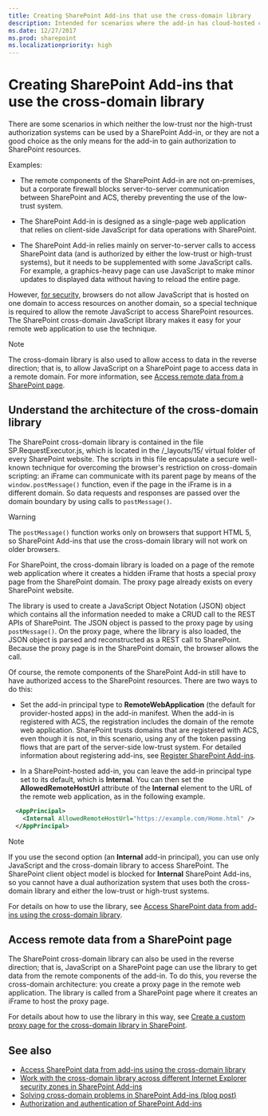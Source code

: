 ```yaml
---
title: Creating SharePoint Add-ins that use the cross-domain library
description: Intended for scenarios where the add-in has cloud-hosted components, but the customer's corporate firewall makes it difficult to use the low-trust system. The user's browser blocks scripts from other domains, but the JavaScript library encapsulates a secure system for working around this restriction.
ms.date: 12/27/2017
ms.prod: sharepoint
ms.localizationpriority: high
---
```


# Creating SharePoint Add-ins that use the cross-domain library 

There are some scenarios in which neither the low-trust nor the high-trust authorization systems can be used by a SharePoint Add-in, or they are not a good choice as the only means for the add-in to gain authorization to SharePoint resources. 

Examples:

- The remote components of the SharePoint Add-in are not on-premises, but a corporate firewall blocks server-to-server communication between SharePoint and ACS, thereby preventing the use of the low-trust system.
    
- The SharePoint Add-in is designed as a single-page web application that relies on client-side JavaScript for data operations with SharePoint.
    
- The SharePoint Add-in relies mainly on server-to-server calls to access SharePoint data (and is authorized by either the low-trust or high-trust systems), but it needs to be supplemented with some JavaScript calls. For example, a graphics-heavy page can use JavaScript to make minor updates to displayed data without having to reload the entire page.
    
However, [for security](https://msdn.microsoft.com/library(d=robot)/cc709423(d=robot,l=en-us,v=vs.85).aspx), browsers do not allow JavaScript that is hosted on one domain to access resources on another domain, so a special technique is required to allow the remote JavaScript to access SharePoint resources. The SharePoint cross-domain JavaScript library makes it easy for your remote web application to use the technique.
 
> [!NOTE] 
> The cross-domain library is also used to allow access to data in the reverse direction; that is, to allow JavaScript on a SharePoint page to access data in a remote domain. For more information, see [Access remote data from a SharePoint page](#ReverseDirection).

## Understand the architecture of the cross-domain library

The SharePoint cross-domain library is contained in the file SP.RequestExecutor.js, which is located in the /_layouts/15/ virtual folder of every SharePoint website. The scripts in this file encapsulate a secure well-known technique for overcoming the browser's restriction on cross-domain scripting: an iFrame can communicate with its parent page by means of the `window.postMessage()` function, even if the page in the iFrame is in a different domain. So data requests and responses are passed over the domain boundary by using calls to `postMessage()`.
 
> [!WARNING] 
> The `postMessage()` function works only on browsers that support HTML 5, so SharePoint Add-ins that use the cross-domain library will not work on older browsers.
 
For SharePoint, the cross-domain library is loaded on a page of the remote web application where it creates a hidden iFrame that hosts a special proxy page from the SharePoint domain. The proxy page already exists on every SharePoint website. 

The library is used to create a JavaScript Object Notation (JSON) object which contains all the information needed to make a CRUD call to the REST APIs of SharePoint. The JSON object is passed to the proxy page by using `postMessage()`. On the proxy page, where the library is also loaded, the JSON object is parsed and reconstructed as a REST call to SharePoint. Because the proxy page is in the SharePoint domain, the browser allows the call.

Of course, the remote components of the SharePoint Add-in still have to have authorized access to the SharePoint resources. There are two ways to do this:

- Set the add-in principal type to **RemoteWebApplication** (the default for provider-hosted apps) in the add-in manifest. When the add-in is registered with ACS, the registration includes the domain of the remote web application. SharePoint trusts domains that are registered with ACS, even though it is not, in this scenario, using any of the token passing flows that are part of the server-side low-trust system. For detailed information about registering add-ins, see [Register SharePoint Add-ins](register-sharepoint-add-ins.md). 
    
- In a SharePoint-hosted add-in, you can leave the add-in principal type set to its default, which is **Internal**. You can then set the **AllowedRemoteHostUrl** attribute of the **Internal** element to the URL of the remote web application, as in the following example.
    
```XML
  <AppPrincipal>
    <Internal AllowedRemoteHostUrl="https://example.com/Home.html" />
  </AppPrincipal>
```

> [!NOTE] 
> If you use the second option (an **Internal** add-in principal), you can use only JavaScript and the cross-domain library to access SharePoint. The SharePoint client object model is blocked for **Internal** SharePoint Add-ins, so you cannot have a dual authorization system that uses both the cross-domain library and either the low-trust or high-trust systems.

For details on how to use the library, see [Access SharePoint data from add-ins using the cross-domain library](access-sharepoint-data-from-add-ins-using-the-cross-domain-library.md).
 

<a name="ReverseDirection"> </a> 

## Access remote data from a SharePoint page

The SharePoint cross-domain library can also be used in the reverse direction; that is, JavaScript on a SharePoint page can use the library to get data from the remote components of the add-in. To do this, you reverse the cross-domain architecture: you create a proxy page in the remote web application. The library is called from a SharePoint page where it creates an iFrame to host the proxy page. 

For details about how to use the library in this way, see [Create a custom proxy page for the cross-domain library in SharePoint](create-a-custom-proxy-page-for-the-cross-domain-library-in-sharepoint.md).
 

## See also

- [Access SharePoint data from add-ins using the cross-domain library](access-sharepoint-data-from-add-ins-using-the-cross-domain-library.md)
- [Work with the cross-domain library across different Internet Explorer security zones in SharePoint Add-ins](work-with-the-cross-domain-library-across-different-internet-explorer-security-z.md)
- [Solving cross-domain problems in SharePoint Add-ins (blog post)](https://blogs.msdn.microsoft.com/officeapps/2012/11/29/solving-cross-domain-problems-in-apps-for-sharepoint/)
- [Authorization and authentication of SharePoint Add-ins](authorization-and-authentication-of-sharepoint-add-ins.md)
    
 


